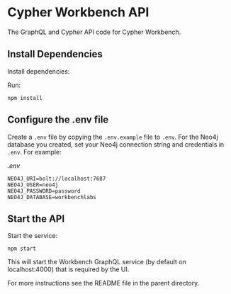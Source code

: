 # Cypher Workbench API
The GraphQL and Cypher API code for Cypher Workbench.

## Install Dependencies 

Install dependencies:

Run:
```
npm install
```

## Configure the .env file
Create a `.env` file by copying the `.env.example` file to `.env`. For the Neo4j database you created, set your Neo4j connection string and credentials in `.env`. For example:

*.env*

```
NEO4J_URI=bolt://localhost:7687
NEO4J_USER=neo4j
NEO4J_PASSWORD=password
NEO4J_DATABASE=workbenchlabs
```

## Start the API

Start the service:

```
npm start
```

This will start the Workbench GraphQL service (by default on localhost:4000) that is required by the UI.

For more instructions see the README file in the parent directory.

